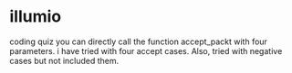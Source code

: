 # illumio
coding quiz
you can directly call the function accept_packt with four parameters. 
i have tried with four accept cases. Also, tried with negative cases but not included them. 
